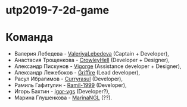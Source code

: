 # utp2019-7-2d-game

# Команда

- Валерия Лебедева - [ValeriyaLebedeva](https://github.com/ValeriyaLebedeva/) (Captain + Developer),
- Анастасия Трощенкова - [CrowleyHell](https://github.com/CrowleyHell) (Developer + Designer),
- Александр Пискунов - [Vigorge](https://github.com/Vigorge) (Assistance developer + Designer),
- Александр Лежебоков - [Griffire](https://github.com/Griffire) (Lead developer),
- Расул Ибрагимов - [Curryrasul](https://github.com/Curryrasul) (Developer),
- Рамиль Гафитулин - [Ramil-1999](https://github.com/Ramil-1999) (Developer),
- Игорь Бахтин - [igor-vgs](https://github.com/igor-vgs) (Developer?),
- Марина Глушенкова - [MarinaNGL](https://github.com/MarinaNGL) (??).
